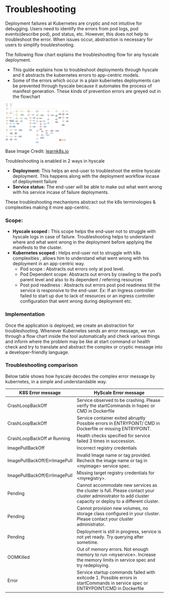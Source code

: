 # Troubleshooting 

Deployment failures at Kubernetes are cryptic and not intuitive for debugging. Users need to identify the errors from pod logs, pod events(describe pod), pod status, etc. However, this does not help to troubleshoot the error. When issues occur, abstraction is necessary for users to simplify troubleshooting.

The following flow chart explains the troubleshooting flow for any hyscale deployment.

* This guide explains how to troubleshoot deployments through hyscale and it abstracts the kubernetes errors to app-centric models.
* Some of the errors which occur in a plain kubernetes deployments can be prevented through hyscale because it automates the process of manifest generation. These kinds of prevention errors are greyed out in the flowchart

<img src="docs/images/troubleshooting.jpg" height="125" />

Base Image Credit: [learnk8s.io](https://learnk8s.io/troubleshooting-deployments)

Troubleshooting is enabled in 2 ways in hyscale

* **Deployment:**  This helps an end-user to troubleshoot the entire hyscale deployment. This happens along with the deployment workflow incase of deployment failure
* **Service status:** The end-user will be able to make out what went wrong with his service incase of failure deployments. 

These troubleshooting mechanisms abstract out the k8s terminologies & complexities making it more app-centric. 

### Scope:

* **Hyscale scoped :** This scope helps the end-user not to struggle with hyscale logs in case of failure. Troubleshooting helps to understand where and what went wrong in the deployment before applying the manifests to the cluster.
* **Kubernetes scoped  :** Helps end-user not to struggle with k8s complexities , allows him to understand what went wrong with his deployment in an app-centric way.
    * Pod scope : Abstracts out errors only at pod level. 
    * Pod Dependent  scope: Abstracts out errors by crawling to the pod’s parent level and also to its dependent / referring resources
    * Post pod readiness : Abstracts out errors post pod readiness till the service is responsive to the end-user. Ex: If an Ingress controller failed to start up due to lack of resources or an ingress controller configuration that went wrong during deployment etc.

### Implementation

Once the application is deployed, we create an abstraction for troubleshooting. Whenever  Kubernetes  sends an error message, we run through a flow chart inside the tool automatically and check various things and inform where the problem may be like at start command or health check and try to translate and abstract the complex or cryptic message into a developer-friendly language. 

### Troubleshooting comparison 

Below table shows how hyscale decodes the complex error message by kubernetes,
 in a simple and understandable way.
 
<table class="tg">
<thead>
  <tr>
    <th class="tg-0pky">K8S Error message</th>
    <th class="tg-0pky">HyScale Error message</th>
  </tr>
</thead>
<tbody>
  <tr>
    <td class="tg-0pky">CrashLoopBackOff</td>
    <td class="tg-0pky">Service observed to be crashing. Please verify the startCommands in hspec or CMD in Dockerfile</td>
  </tr>
  <tr>
    <td class="tg-0pky">CrashLoopBackOff</td>
    <td class="tg-0pky">Service container exited abruptly<br>Possible errors in ENTRYPOINT/ CMD in Dockerfile or missing ENTRYPOINT.</td>
  </tr>
  <tr>
    <td class="tg-0pky">CrashLoopBackOff ⇄ Running</td>
    <td class="tg-0pky">Health checks specified for service failed 3 times in succession.</td>
  </tr>
  <tr>
    <td class="tg-0pky">ImagePullBackOff</td>
    <td class="tg-0pky">Incorrect registry credentials</td>
  </tr>
  <tr>
    <td class="tg-0pky">ImagePullBackOff/ErrImagePull</td>
    <td class="tg-0pky">Invalid Image name or tag provided. Recheck the image name or tag in &lt;myimage&gt; service spec.</td>
  </tr>
  <tr>
    <td class="tg-0pky">ImagePullBackOff/ErrImagePull</td>
    <td class="tg-0pky">Missing target registry credentials for &lt;myregistry&gt;.</td>
  </tr>
  <tr>
    <td class="tg-0pky">Pending</td>
    <td class="tg-0pky">Cannot accommodate new services as the cluster is full. Please contact your cluster administrator to add cluster capacity or deploy to a different cluster.</td>
  </tr>
  <tr>
    <td class="tg-0pky">Pending</td>
    <td class="tg-0pky">Cannot provision new volumes, no storage class configured in your cluster. Please contact your cluster administrator.</td>
  </tr>
  <tr>
    <td class="tg-0pky">Pending</td>
    <td class="tg-0pky">Deployment is still in progress, service is not yet ready. Try querying after sometime.</td>
  </tr>
  <tr>
    <td class="tg-0pky">OOMKilled</td>
    <td class="tg-0pky">Out of memory errors. Not enough memory to run &lt;myservice&gt;. Increase the memory limits in service spec and try redeploying.</td>
  </tr>
  <tr>
    <td class="tg-0pky">Error</td>
    <td class="tg-0pky">Service startup commands failed with exitcode 1. Possible errors in startCommands in service spec or ENTRYPOINT/CMD in Dockerfile</td>
  </tr>
</tbody>
</table>
 



